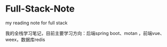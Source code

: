 # Full-Stack-Note
my reading note for full stack

我的全栈学习笔记，目前主要学习方向：后端spring boot、motan ，前端vue、weex，数据库redis
